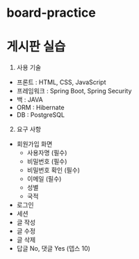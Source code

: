 # board-practice
게시판 실습
==========

1. 사용 기술
* 프론트 : HTML, CSS, JavaScript
* 프레임워크 : Spring Boot, Spring Security
* 백 : JAVA
* ORM : Hibernate
* DB : PostgreSQL

2. 요구 사항
* 회원가입 화면
  * 사용자명 (필수)
  * 비밀번호 (필수)
  * 비밀번호 확인 (필수)
  * 이메일 (필수)
  * 성별
  * 국적
* 로그인
* 세션
* 글 작성
* 글 수정
* 글 삭제
* 답글 No, 댓글 Yes (뎁스 10)
